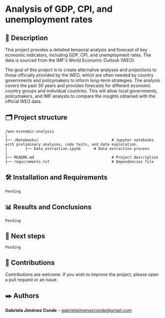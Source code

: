 # Analysis of GDP, CPI, and unemployment rates

## 📖 Description

This project provides a detailed temporal analysis and forecast of key economic indicators, including GDP, CPI, and unemployment rates. The data is sourced from the IMF's World Economic Outlook (WEO).

The goal of this project is to create alternative analyses and projections to those officially provided by the WEO, which are often needed by country governments and policymakers to inform long-term strategies. The analysis covers the past 30 years and provides forecasts for different economic country groups and individual countries. This will allow local governments, policymakers, and IMF analysts to compare the insights obtained with the official WEO data.


## 🗂️ Project structure

```  
/weo-economic-analysis
|
├── /Notebooks/                                 # Jupyter notebooks with preliminary analyses, code tests, and data exploration.
|        ├── Data_extraction.ipynb      # Data extraction process
|
├── README.md                                   # Project description
├── requirements.txt                            # Dependencies file
```
  
## 🛠️ Installation and Requirements
    
`Pending`

## 📊 Results and Conclusions

`Pending`

## 🔄 Next steps

`Pending`

## 🤝 Contributions

Contributions are welcome. If you wish to improve the project, please open a pull request or an issue.

## ✒️ Authors
**Gabriela Jiménez Conde** - [gabrielajimenezconde@gmail.com](https://github.com/Gabijc)